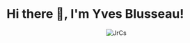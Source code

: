 # Hi there 👋, I'm Yves Blusseau!

<p align="center"> 
    <img src="https://github-readme-stats.vercel.app/api?username=jrcs&show_icons=true&theme=nightowl" alt="JrCs"/> 
</p>
<!--
**JrCs/JrCs* is a ✨ _special_ ✨ repository because its `README.md` (this file) appears on your GitHub profile.

Here are some ideas to get you started:

- 🔭 I’m currently working on ...
- 🌱 I’m currently learning ...
- 👯 I’m looking to collaborate on ...
- 🤔 I’m looking for help with ...
- 💬 Ask me about ...
- 📫 How to reach me: ...
- 😄 Pronouns: ...
- ⚡ Fun fact: ...
-->
